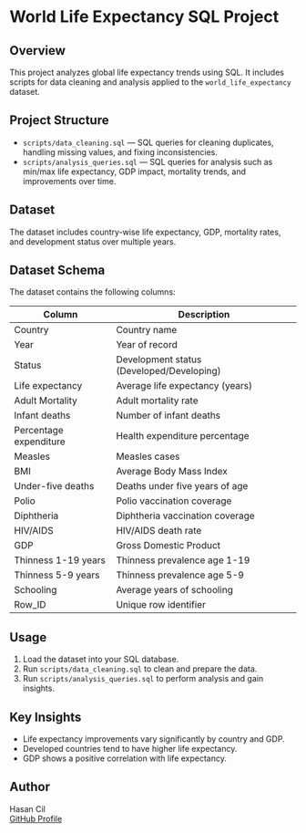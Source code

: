 # World Life Expectancy SQL Project

## Overview

This project analyzes global life expectancy trends using SQL. It includes scripts for data cleaning and analysis applied to the `world_life_expectancy` dataset.

## Project Structure

- `scripts/data_cleaning.sql` — SQL queries for cleaning duplicates, handling missing values, and fixing inconsistencies.
- `scripts/analysis_queries.sql` — SQL queries for analysis such as min/max life expectancy, GDP impact, mortality trends, and improvements over time.

## Dataset

The dataset includes country-wise life expectancy, GDP, mortality rates, and development status over multiple years.

## Dataset Schema

The dataset contains the following columns:

| Column               | Description                        |
|----------------------|----------------------------------|
| Country              | Country name                     |
| Year                 | Year of record                   |
| Status               | Development status (Developed/Developing) |
| Life expectancy      | Average life expectancy (years)  |
| Adult Mortality      | Adult mortality rate              |
| Infant deaths       | Number of infant deaths           |
| Percentage expenditure | Health expenditure percentage     |
| Measles             | Measles cases                    |
| BMI                 | Average Body Mass Index           |
| Under-five deaths    | Deaths under five years of age    |
| Polio               | Polio vaccination coverage        |
| Diphtheria          | Diphtheria vaccination coverage   |
| HIV/AIDS            | HIV/AIDS death rate               |
| GDP                 | Gross Domestic Product            |
| Thinness 1-19 years | Thinness prevalence age 1-19      |
| Thinness 5-9 years  | Thinness prevalence age 5-9       |
| Schooling           | Average years of schooling        |
| Row_ID              | Unique row identifier             |

## Usage

1. Load the dataset into your SQL database.
2. Run `scripts/data_cleaning.sql` to clean and prepare the data.
3. Run `scripts/analysis_queries.sql` to perform analysis and gain insights.

## Key Insights

- Life expectancy improvements vary significantly by country and GDP.
- Developed countries tend to have higher life expectancy.
- GDP shows a positive correlation with life expectancy.

## Author

Hasan Cil  
[GitHub Profile](https://github.com/hasancil41)
